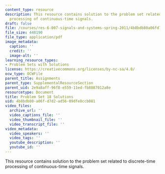 ```yaml
---
content_type: resource
description: This resource contains solution to the problem set related to discrete-time
  processing of continuous-time signals.
draft: false
file: /courses/res-6-007-signals-and-systems-spring-2011/4b8bdb80a06fd7d2ad5609dfe8ccb081_MITRES_6_007S11_hw18_sol.pdf
file_size: 448190
file_type: application/pdf
image_metadata:
  caption: ''
  credit: ''
  image-alt: ''
learning_resource_types:
- Problem Sets with Solutions
license: https://creativecommons.org/licenses/by-nc-sa/4.0/
ocw_type: OCWFile
parent_title: Assignments
parent_type: SupplementalResourceSection
parent_uid: 2e9a8aff-96f8-e559-11ed-fb8887012a8e
resourcetype: Document
title: Problem Set 18 Solutions
uid: 4b8bdb80-a06f-d7d2-ad56-09dfe8ccb081
video_files:
  archive_url: ''
  video_captions_file: ''
  video_thumbnail_file: ''
  video_transcript_file: ''
video_metadata:
  video_speakers: ''
  video_tags: ''
  youtube_description: ''
  youtube_id: ''
---
```

This resource contains solution to the problem set related to discrete-time processing of continuous-time signals.